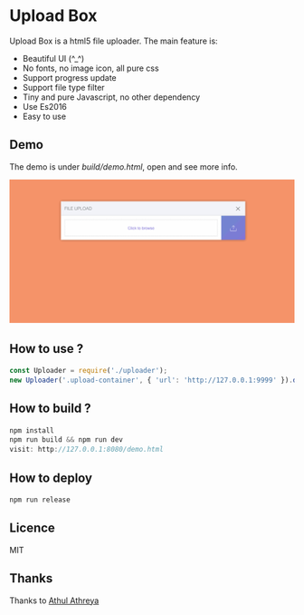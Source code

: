 # Upload Box

Upload Box is a html5 file uploader. The main feature is:

- Beautiful UI (^_^)
- No fonts, no image icon, all pure css
- Support progress update
- Support file type filter
- Tiny and pure Javascript, no other dependency
- Use Es2016
- Easy to use

## Demo

The demo is under *build/demo.html*, open and see more info.

![demo.gif](demo.gif)

## How to use ?
```javascript
const Uploader = require('./uploader');
new Uploader('.upload-container', { 'url': 'http://127.0.0.1:9999' }).do();
```

## How to build ?
```javascript
npm install
npm run build && npm run dev
visit: http://127.0.0.1:8080/demo.html
```

## How to deploy
```javascript
npm run release
```

## Licence

MIT

## Thanks

Thanks to [Athul Athreya](https://dribbble.com/shots/2440429-Day-08-File-Upload-UI/attachments/474676)

